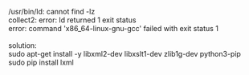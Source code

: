 /usr/bin/ld: cannot find -lz
<br />
collect2: error: ld returned 1 exit status
<br />
error: command 'x86_64-linux-gnu-gcc' failed with exit status 1
<br />
<br />
solution:
<br />
sudo apt-get install -y libxml2-dev libxslt1-dev zlib1g-dev python3-pip
<br />
sudo pip install lxml


